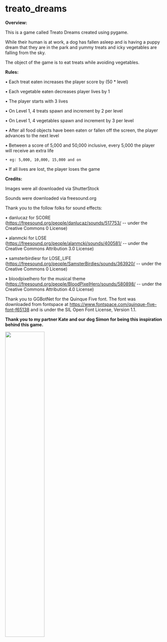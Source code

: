 # treato_dreams

**Overview:**


This is a game called Treato Dreams created using pygame. 

While their human is at work, a dog has fallen asleep and is having a puppy dream that
they are in the park and yummy treats and icky vegetables are falling from the sky.

The object of the game is to eat treats while avoiding vegetables.



**Rules:** 

• Each treat eaten increases the player score by (50 * level)

• Each vegetable eaten decreases player lives by 1

• The player starts with 3 lives

• On Level 1, 4 treats spawn and increment by 2 per level

• On Level 1, 4 vegetables spawn and increment by 3 per level

• After all food objects have been eaten or fallen off the screen, the player advances to the next level

• Between a score of 5,000 and 50,000 inclusive, every 5,000 the player will receive an extra life

    • eg: 5,000, 10,000, 15,000 and on

• If all lives are lost, the player loses the game



**Credits:**

Images were all downloaded via ShutterStock

Sounds were downloaded via freesound.org

Thank you to the follow folks for sound effects:

• danlucaz for SCORE (https://freesound.org/people/danlucaz/sounds/517753/ -- under the Creative Commons 0 License)

• alanmcki for LOSE (https://freesound.org/people/alanmcki/sounds/400581/ -- under the Creative Commons Attribution 3.0 License)

• samsterbirdiesr for LOSE_LIFE (https://freesound.org/people/SamsterBirdies/sounds/363920/ -- under the Creative Commons 0 License)

• bloodpixelhero for the musical theme (https://freesound.org/people/BloodPixelHero/sounds/580898/ -- under the Creative Commons Attribution 4.0 License)

Thank you to GGBotNet for the Quinque Five font. The font was downloaded from fontspace at https://www.fontspace.com/quinque-five-font-f65138
and is under the SIL Open Font License, Version 1.1.



**Thank you to my partner Kate and our dog Simon for being this inspiration behind this game.**

<img src="https://user-images.githubusercontent.com/104270271/166312126-6c83a768-e865-4c09-9a49-1e16a7f9c44d.png" width=50% height=50%>
